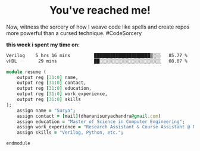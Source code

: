 
<h1 align="center">You've reached me! </h1>
 Now, witness the sorcery of how I weave code like spells and create repos more powerful than a cursed technique. #CodeSorcery

**this week i spent my time on:**
<!--START_SECTION:waka-->

```txt
Verilog    5 hrs 16 mins         █████████████████████▒░░░   85.77 %
vHDL        29 mins              ██░░░░░░░░░░░░░░░░░░░░░░░   08.07 %
```

<!--END_SECTION:waka-->

```ruby
module resume (
    output reg [31:0] name,
    output reg [31:0] contact,
    output reg [31:0] education,
    output reg [31:0] work_experience,
    output reg [31:0] skills
);
    assign name = "Surya";
    assign contact = [mail](dharanisuryachandra@gmail.com)
    assign education = "Master of Science in Computer Engineering";
    assign work_experience = "Research Assistant & Course Assistant @ NYU, PLC tech Intern";
    assign skills = "Verilog, Python, etc.";

endmodule
```
